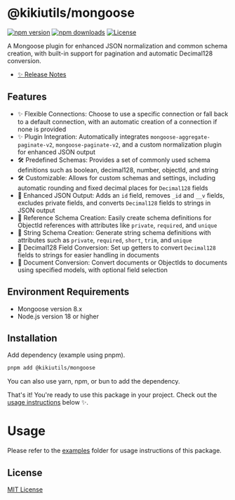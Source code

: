 # @kikiutils/mongoose

[![npm version][npm-version-src]][npm-version-href]
[![npm downloads][npm-downloads-src]][npm-downloads-href]
[![License][license-src]][license-href]

A Mongoose plugin for enhanced JSON normalization and common schema creation, with built-in support for pagination and automatic Decimal128 conversion.

- [✨ Release Notes](./CHANGELOG.md)

## Features

- ✨ Flexible Connections: Choose to use a specific connection or fall back to a default connection, with an automatic creation of a connection if none is provided
- ✨ Plugin Integration: Automatically integrates `mongoose-aggregate-paginate-v2`, `mongoose-paginate-v2`, and a custom normalization plugin for enhanced JSON output
- 🛠 Predefined Schemas: Provides a set of commonly used schema definitions such as boolean, decimal128, number, objectId, and string
- 🛠 Customizable: Allows for custom schemas and settings, including automatic rounding and fixed decimal places for `Decimal128` fields
- 🔄 Enhanced JSON Output: Adds an `id` field, removes `_id` and `__v` fields, excludes private fields, and converts `Decimal128` fields to strings in JSON output
- 🧩 Reference Schema Creation: Easily create schema definitions for ObjectId references with attributes like `private`, `required`, and `unique`
- 🧩 String Schema Creation: Generate string schema definitions with attributes such as `private`, `required`, `short`, `trim`, and `unique`
- 🧩 Decimal128 Field Conversion: Set up getters to convert `Decimal128` fields to strings for easier handling in documents
- 🧩 Document Conversion: Convert documents or ObjectIds to documents using specified models, with optional field selection

## Environment Requirements

- Mongoose version 8.x
- Node.js version 18 or higher

## Installation

Add dependency (example using pnpm).

```bash
pnpm add @kikiutils/mongoose
```

You can also use yarn, npm, or bun to add the dependency.

That's it! You're ready to use this package in your project. Check out the [usage instructions](#usage) below ✨.

# Usage

Please refer to the [examples](./examples/README.md) folder for usage instructions of this package.

## License

[MIT License](./LICENSE)

<!-- Badges -->
[npm-version-src]: https://img.shields.io/npm/v/@kikiutils/mongoose/latest.svg?style=flat&colorA=18181B&colorB=28CF8D
[npm-version-href]: https://npmjs.com/package/@kikiutils/mongoose

[npm-downloads-src]: https://img.shields.io/npm/dm/@kikiutils/mongoose.svg?style=flat&colorA=18181B&colorB=28CF8D
[npm-downloads-href]: https://npmjs.com/package/@kikiutils/mongoose

[license-src]: https://img.shields.io/npm/l/@kikiutils/mongoose.svg?style=flat&colorA=18181B&colorB=28CF8D
[license-href]: https://github.com/kiki-kanri/kikiutils-node-mongoose/blob/main/LICENSE
